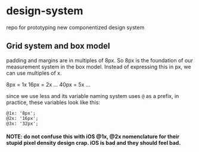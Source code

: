 # design-system
repo for prototyping new componentized design system

## Grid system and box model

padding and margins are in multiples of 8px. So 8px is the foundation of our measurement system in the box model. Instead of expressing this in px, we can use multiples of x.

8px = 1x
16px = 2x
...
40px = 5x
...

since we use less and its variable naming system uses `@` as a prefix, in practice, these variables look like this:

```
@1x: '8px';
@2x: '16px';
@3x: '32px';
```

#### NOTE: do not confuse this with iOS @1x, @2x nomenclature for their stupid pixel density design crap. iOS is bad and they should feel bad.